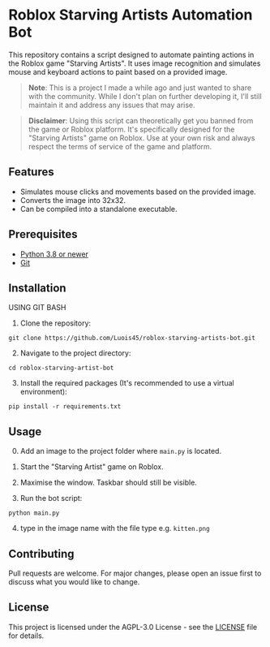 # Roblox Starving Artists Automation Bot

This repository contains a script designed to automate painting actions in the Roblox game "Starving Artists". It uses image recognition and simulates mouse and keyboard actions to paint based on a provided image.

> **Note**: This is a project I made a while ago and just wanted to share with the community. While I don't plan on further developing it, I'll still maintain it and address any issues that may arise.

> **Disclaimer**: Using this script can theoretically get you banned from the game or Roblox platform. It's specifically designed for the "Starving Artists" game on Roblox. Use at your own risk and always respect the terms of service of the game and platform.

## Features

-   Simulates mouse clicks and movements based on the provided image.
-   Converts the image into 32x32.
-   Can be compiled into a standalone executable.

## Prerequisites

-   [Python 3.8 or newer](https://www.python.org/downloads/)
-   [Git](https://git-scm.com/downloads)

## Installation
USING GIT BASH
1. Clone the repository:

```batch
git clone https://github.com/Luois45/roblox-starving-artists-bot.git
```

2. Navigate to the project directory:

```batch
cd roblox-starving-artist-bot
```

3. Install the required packages (It's recommended to use a virtual environment):

```batch
pip install -r requirements.txt
```

## Usage
0. Add an image to the project folder where `main.py` is located.
1. Start the "Starving Artist" game on Roblox.
2. Maximise the window. Taskbar should still be visible.

3. Run the bot script:

```batch
python main.py
```

4. type in the image name with the file type e.g. `kitten.png`

## Contributing

Pull requests are welcome. For major changes, please open an issue first to discuss what you would like to change.

## License

This project is licensed under the AGPL-3.0 License - see the [LICENSE](LICENSE) file for details.
